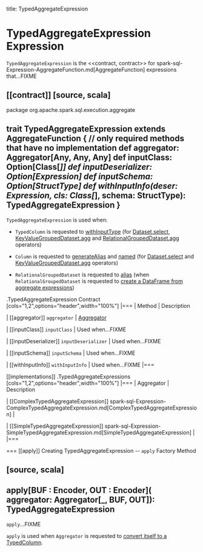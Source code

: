 title: TypedAggregateExpression

# TypedAggregateExpression Expression

`TypedAggregateExpression` is the <<contract, contract>> for spark-sql-Expression-AggregateFunction.md[AggregateFunction] expressions that...FIXME

[[contract]]
[source, scala]
----
package org.apache.spark.sql.execution.aggregate

trait TypedAggregateExpression extends AggregateFunction {
  // only required methods that have no implementation
  def aggregator: Aggregator[Any, Any, Any]
  def inputClass: Option[Class[_]]
  def inputDeserializer: Option[Expression]
  def inputSchema: Option[StructType]
  def withInputInfo(deser: Expression, cls: Class[_], schema: StructType): TypedAggregateExpression
}
----

`TypedAggregateExpression` is used when:

* `TypedColumn` is requested to [withInputType](../spark-sql-TypedColumn.md#withInputType) (for [Dataset.select](../spark-sql-dataset-operators.md#select), [KeyValueGroupedDataset.agg](../KeyValueGroupedDataset.md#agg) and [RelationalGroupedDataset.agg](../RelationalGroupedDataset.md#agg) operators)

* `Column` is requested to [generateAlias](../spark-sql-Column.md#generateAlias) and [named](../spark-sql-Column.md#named) (for [Dataset.select](../spark-sql-dataset-operators.md#select) and [KeyValueGroupedDataset.agg](../KeyValueGroupedDataset.md#agg) operators)

* `RelationalGroupedDataset` is requested to [alias](../RelationalGroupedDataset.md#alias) (when `RelationalGroupedDataset` is requested to [create a DataFrame from aggregate expressions](../RelationalGroupedDataset.md#toDF))

.TypedAggregateExpression Contract
[cols="1,2",options="header",width="100%"]
|===
| Method
| Description

| [[aggregator]] `aggregator`
| [Aggregator](../Aggregator.md)

| [[inputClass]] `inputClass`
| Used when...FIXME

| [[inputDeserializer]] `inputDeserializer`
| Used when...FIXME

| [[inputSchema]] `inputSchema`
| Used when...FIXME

| [[withInputInfo]] `withInputInfo`
| Used when...FIXME
|===

[[implementations]]
.TypedAggregateExpressions
[cols="1,2",options="header",width="100%"]
|===
| Aggregator
| Description

| [[ComplexTypedAggregateExpression]] spark-sql-Expression-ComplexTypedAggregateExpression.md[ComplexTypedAggregateExpression]
|

| [[SimpleTypedAggregateExpression]] spark-sql-Expression-SimpleTypedAggregateExpression.md[SimpleTypedAggregateExpression]
|
|===

=== [[apply]] Creating TypedAggregateExpression -- `apply` Factory Method

[source, scala]
----
apply[BUF : Encoder, OUT : Encoder](
  aggregator: Aggregator[_, BUF, OUT]): TypedAggregateExpression
----

`apply`...FIXME

`apply` is used when `Aggregator` is requested to [convert itself to a TypedColumn](../Aggregator.md#toColumn).
